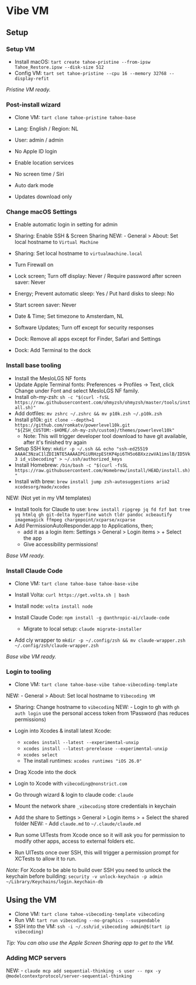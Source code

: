 # Vibe VM

## Setup

### Setup VM

- Install macOS: `tart create tahoe-pristine --from-ipsw Tahoe_Restore.ipsw --disk-size 512`
- Config VM: `tart set tahoe-pristine --cpu 16 --memory 32768 --display-refit`

_Pristine VM ready._

### Post-install wizard

- Clone VM: `tart clone tahoe-pristine tahoe-base`

- Lang: English / Region: NL
- User: admin / admin
- No Apple ID login
- Enable location services
- No screen time / Siri
- Auto dark mode
- Updates download only

### Change macOS Settings

- Enable automatic login in setting for admin
- Sharing: Enable SSH & Screen Sharing
NEW: - General > About: Set local hostname to `Virtual Machine`
- Sharing: Set local hostname to `virtualmachine.local`
- Turn Firewall on
- Lock screen; Turn off display: Never / Require password after screen saver: Never
- Energy; Prevent automatic sleep: Yes / Put hard disks to sleep: No
- Start screen saver: Never
- Date & Time; Set timezone to Amsterdam, NL
- Software Updates; Turn off except for security responses

- Dock: Remove all apps except for Finder, Safari and Settings
- Dock: Add Terminal to the dock

### Install base tooling

- Install the MesloLGS NF fonts
- Update Apple Terminal fonts: Preferences → Profiles → Text, click Change under Font and select MesloLGS NF family.
- Install oh-my-zsh: `sh -c "$(curl -fsSL https://raw.githubusercontent.com/ohmyzsh/ohmyzsh/master/tools/install.sh)"`
- Add dotfiles: `mv zshrc ~/.zshrc && mv p10k.zsh ~/.p10k.zsh`
- Install p10k: `git clone --depth=1 https://github.com/romkatv/powerlevel10k.git "${ZSH_CUSTOM:-$HOME/.oh-my-zsh/custom}/themes/powerlevel10k"`
  - Note: This will trigger developer tool download to have git available, after it's finished try again
- Setup SSH key: `mkdir -p ~/.ssh && echo "ssh-ed25519 AAAAC3NzaC1lZDI1NTE5AAAAIPGiURHzpEStKP4pi6TH5o6BXxzzwVA1imslB/ID5Vk3 id_vibecoding" > ~/.ssh/authorized_keys`
- Install Homebrew: `/bin/bash -c "$(curl -fsSL https://raw.githubusercontent.com/Homebrew/install/HEAD/install.sh)"`
- Install with brew: `brew install jump zsh-autosuggestions aria2 xcodesorg/made/xcodes`

NEW: (Not yet in my VM templates)
- Install tools for Claude to use: `brew install ripgrep jq fd fzf bat tree yq htmlq gh git-delta hyperfine watch tldr pandoc xcbeautify imagemagick ffmpeg chargepoint/xcparse/xcparse`
- Add PermissionAutoResponder.app to Applications, then;
  - add it as a login item: Settings > General > Login items > + Select the app
  - Give accessibility permissions!

_Base VM ready._

### Install Claude Code

- Clone VM: `tart clone tahoe-base tahoe-base-vibe`

- Install Volta: `curl https://get.volta.sh | bash`
- Install node: `volta install node`
- Install Claude Code: `npm install -g @anthropic-ai/claude-code`
  - Migrate to local setup: `claude migrate-installer`
- Add cly wrapper to `mkdir -p ~/.config/zsh && mv claude-wrapper.zsh ~/.config/zsh/claude-wrapper.zsh`

_Base vibe VM ready._

### Login to tooling

- Clone VM: `tart clone tahoe-base-vibe tahoe-vibecoding-template`

NEW: - General > About: Set local hostname to `Vibecoding VM`
- Sharing: Change hostname to `vibecoding`
NEW: - Login to gh with `gh auth login` use the personal access token from 1Password (has reduces permissions)
- Login into Xcodes & install latest Xcode: 
  - `xcodes install --latest --experimental-unxip`
  - `xcodes install --latest-prerelease --experimental-unxip`
  - `xcodes select`
  - The install runtimes: `xcodes runtimes "iOS 26.0"`
- Drag Xcode into the dock
- Login to Xcode with `vibecoding@nonstrict.com`
- Go through wizard & login to claude code: `claude`
- Mount the network share `_vibecoding` store credentials in keychain
- Add the share to Settings > General > Login items > + Select the shared folder
NEW: - Add `claude.md` to `~/.claude/claude.md`

- Run some UITests from Xcode once so it will ask you for permission to modify other apps, access to external folders etc.
- Run UITests once over SSH, this will trigger a permission prompt for XCTests to allow it to run.

_Note:_ For Xcode to be able to build over SSH you need to unlock the keychain before building: `security -v unlock-keychain -p admin ~/Library/Keychains/login.keychain-db`

## Using the VM

- Clone VM: `tart clone tahoe-vibecoding-template vibecoding`
- Run VM: `tart run vibecoding --no-graphics --suspendable`
- SSH into the VM: `ssh -i ~/.ssh/id_vibecoding admin@$(tart ip vibecoding)`

_Tip: You can also use the Apple Screen Sharing app to get to the VM._

### Adding MCP servers

NEW: - `claude mcp add sequential-thinking -s user -- npx -y @modelcontextprotocol/server-sequential-thinking`
